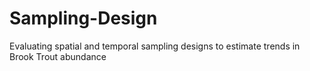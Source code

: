 # Sampling-Design
Evaluating spatial and temporal sampling designs to estimate trends in Brook Trout abundance
